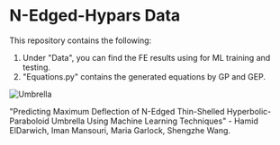 # N-Edged-Hypars Data
This repository contains the following:
1) Under "Data", you can find the FE results using for ML training and testing. 
2) "Equations.py" contains the generated equations by GP and GEP. 


![Umbrella](Umbrella.gif)



"Predicting Maximum Deflection of N-Edged Thin-Shelled Hyperbolic-Paraboloid Umbrella Using Machine Learning Techniques" - Hamid ElDarwich, Iman Mansouri, Maria Garlock, Shengzhe Wang.